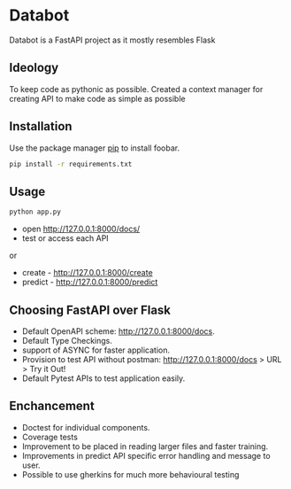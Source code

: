 # Databot

Databot is a FastAPI project as it mostly resembles Flask

## Ideology
To keep code as pythonic as possible.
Created a context manager for creating API to make code as simple as possible

## Installation

Use the package manager [pip](https://pip.pypa.io/en/stable/) to install foobar.

```bash
pip install -r requirements.txt
```

## Usage

```python
python app.py
```
- open http://127.0.0.1:8000/docs/
- test or access each API

or 

- create - http://127.0.0.1:8000/create
- predict - http://127.0.0.1:8000/predict


## Choosing FastAPI over Flask
- Default OpenAPI scheme: http://127.0.0.1:8000/docs.
- Default Type Checkings. 
- support of ASYNC for faster application.
- Provision to test API without postman: http://127.0.0.1:8000/docs > URL > Try it Out!
- Default Pytest APIs to test application easily.

## Enchancement
- Doctest for individual components.
- Coverage tests
- Improvement to be placed in reading larger files and faster training.
- Improvements in predict API specific error handling and message to user.
- Possible to use gherkins for much more behavioural testing